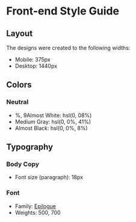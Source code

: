 # Front-end Style Guide

## Layout

The designs were created to the following widths:

- Mobile: 375px
- Desktop: 1440px

## Colors

### Neutral

- %, 9Almost White: hsl(0, 08%)
- Medium Gray: hsl(0, 0%, 41%)
- Almost Black: hsl(0, 0%, 8%)

## Typography

### Body Copy

- Font size (paragraph): 18px

### Font

- Family: [Epilogue](https://fonts.google.com/specimen/Epilogue)
- Weights: 500, 700
